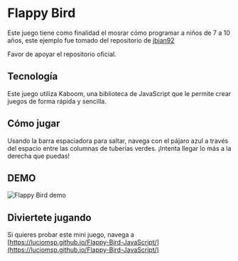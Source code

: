 # Flappy Bird

Este juego tiene como finalidad el mosrar cómo programar a niños de 7 a 10 años, este ejemplo fue tomado del repositorio de [jbian92](https://github.com/jbian92/Flappy-Bird)

Favor de apoyar el repositorio oficial.

## Tecnología
Este juego utiliza Kaboom, una biblioteca de JavaScript que le permite crear juegos de forma rápida y sencilla.

## Cómo jugar
Usando la barra espaciadora para saltar, navega con el pájaro azul a través del espacio entre las columnas de tuberías verdes. ¡Intenta llegar lo más a la derecha que puedas!

## DEMO
![Flappy Bird demo](flappy-bird.gif)

## Diviertete jugando
Si quieres probar este mini juego, navega a [https://luciomsp.github.io/Flappy-Bird-JavaScript/](https://luciomsp.github.io/Flappy-Bird-JavaScript/)
